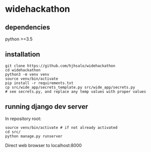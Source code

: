 # widehackathon

## dependencies

python >=3.5

## installation

	git clone https://github.com/hjhsalo/widehackathon
	cd widehackathon
	python3 -m venv venv
	source venv/bin/activate
	pip install -r requirements.txt
	cp src/wide_app/secrets_template.py src/wide_app/secrets.py
	# see secrets.py, and replace any temp values with proper values

## running django dev server

In repository root:

	source venv/bin/activate # if not already activated
	cd src/
	python manage.py runserver

Direct web browser to localhost:8000

